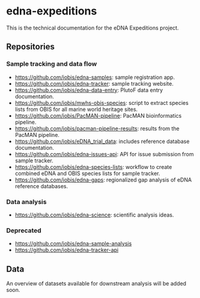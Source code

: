 # edna-expeditions

This is the technical documentation for the eDNA Expeditions project.

## Repositories
### Sample tracking and data flow

- https://github.com/iobis/edna-samples: sample registration app.
- https://github.com/iobis/edna-tracker: sample tracking website.
- https://github.com/iobis/edna-data-entry: PlutoF data entry documentation.
- https://github.com/iobis/mwhs-obis-species: script to extract species lists from OBIS for all marine world heritage sites.
- https://github.com/iobis/PacMAN-pipeline: PacMAN bioinformatics pipeline.
- https://github.com/iobis/pacman-pipeline-results: results from the PacMAN pipeline.
- https://github.com/iobis/eDNA_trial_data: includes reference database documentation.
- https://github.com/iobis/edna-issues-api: API for issue submission from sample tracker.
- https://github.com/iobis/edna-species-lists: workflow to create combined eDNA and OBIS species lists for sample tracker.
- https://github.com/iobis/edna-gaps: regionalized gap analysis of eDNA reference databases.

### Data analysis

- https://github.com/iobis/edna-science: scientific analysis ideas.

### Deprecated

- https://github.com/iobis/edna-sample-analysis
- https://github.com/iobis/edna-tracker-api

## Data

An overview of datasets available for downstream analysis will be added soon.
